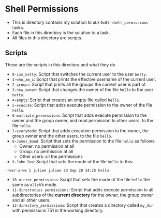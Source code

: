# Shell Permissions

- This is directory contains my solution to `ALX` `0x01-shell_permissions` tasks.
- Each file in this directory is the solution to a task.
- All files in this directory are scripts.

## Scripts

These are the scripts in this directory and what they do.

- `0-iam_betty`: Script that switches the current user to the user `betty`.
- `1-who_am_i`: Script that prints the effective username of the current user.
- `2-groups`: Script that prints all the groups the current user is part of.
- `3-new_owner`: Script that changes the owner of the file `hello` to the user `betty`.
- `4-empty`: Script that creates an empty file called `hello`.
- `5-execute`: Script that adds execute permission to the owner of the file `hello`.
- `6-multiple_permissions`: Script that adds execute permission to the owner and the group owner, and read permission to other users, to the file `hello`.
- `7-everybody`: Script that adds execution permission to the owner, the group owner and the other users, to the file `hello`.
- `8-James_Bond`: Script that sets the permission to the file `hello` as follows:
    - Owner: no permission at all
    - Group: no permission at all
    - Other users: all the permissions
- `9-John_Doe`: Script that sets the mode of the file `hello` to this:
```
-rwxr-x-wx 1 julien julien 23 Sep 20 14:25 hello
```
- `10-mirror_permissions`: Script that sets the mode of the file `hello` the same as `olleh`’s mode.
- `11-directories_permissions`: Script that adds execute permission to all subdirectories of the **current directory** for the owner, the group owner and all other users.
- `12-directory_permissions`: Script that creates a directory called `my_dir` with permissions 751 in the working directory.

